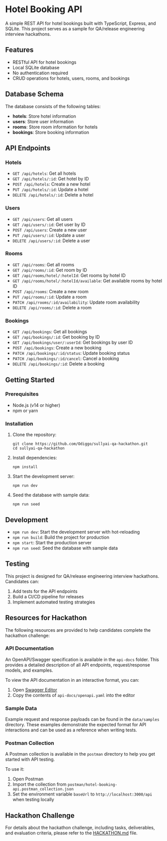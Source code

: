 # Hotel Booking API

A simple REST API for hotel bookings built with TypeScript, Express, and SQLite. This project serves as a sample for QA/release engineering interview hackathons.

## Features

- RESTful API for hotel bookings
- Local SQLite database
- No authentication required
- CRUD operations for hotels, users, rooms, and bookings

## Database Schema

The database consists of the following tables:

- **hotels**: Store hotel information
- **users**: Store user information
- **rooms**: Store room information for hotels
- **bookings**: Store booking information

## API Endpoints

### Hotels

- `GET /api/hotels`: Get all hotels
- `GET /api/hotels/:id`: Get hotel by ID
- `POST /api/hotels`: Create a new hotel
- `PUT /api/hotels/:id`: Update a hotel
- `DELETE /api/hotels/:id`: Delete a hotel

### Users

- `GET /api/users`: Get all users
- `GET /api/users/:id`: Get user by ID
- `POST /api/users`: Create a new user
- `PUT /api/users/:id`: Update a user
- `DELETE /api/users/:id`: Delete a user

### Rooms

- `GET /api/rooms`: Get all rooms
- `GET /api/rooms/:id`: Get room by ID
- `GET /api/rooms/hotel/:hotelId`: Get rooms by hotel ID
- `GET /api/rooms/hotel/:hotelId/available`: Get available rooms by hotel ID
- `POST /api/rooms`: Create a new room
- `PUT /api/rooms/:id`: Update a room
- `PATCH /api/rooms/:id/availability`: Update room availability
- `DELETE /api/rooms/:id`: Delete a room

### Bookings

- `GET /api/bookings`: Get all bookings
- `GET /api/bookings/:id`: Get booking by ID
- `GET /api/bookings/user/:userId`: Get bookings by user ID
- `POST /api/bookings`: Create a new booking
- `PATCH /api/bookings/:id/status`: Update booking status
- `PATCH /api/bookings/:id/cancel`: Cancel a booking
- `DELETE /api/bookings/:id`: Delete a booking

## Getting Started

### Prerequisites

- Node.js (v14 or higher)
- npm or yarn

### Installation

1. Clone the repository:
   ```
   git clone https://github.com/Odiggo/sullyai-qa-hackathon.git
   cd sullyai-qa-hackathon
   ```

2. Install dependencies:
   ```
   npm install
   ```

3. Start the development server:
   ```
   npm run dev
   ```

4. Seed the database with sample data:
   ```
   npm run seed
   ```

## Development

- `npm run dev`: Start the development server with hot-reloading
- `npm run build`: Build the project for production
- `npm start`: Start the production server
- `npm run seed`: Seed the database with sample data

## Testing

This project is designed for QA/release engineering interview hackathons. Candidates can:

1. Add tests for the API endpoints
2. Build a CI/CD pipeline for releases
3. Implement automated testing strategies

## Resources for Hackathon

The following resources are provided to help candidates complete the hackathon challenge:

### API Documentation

An OpenAPI/Swagger specification is available in the `api-docs` folder. This provides a detailed description of all API endpoints, request/response models, and examples.

To view the API documentation in an interactive format, you can:
1. Open [Swagger Editor](https://editor.swagger.io/)
2. Copy the contents of `api-docs/openapi.yaml` into the editor

### Sample Data

Example request and response payloads can be found in the `data/samples` directory. These examples demonstrate the expected format for API interactions and can be used as a reference when writing tests.

### Postman Collection

A Postman collection is available in the `postman` directory to help you get started with API testing. 

To use it:
1. Open Postman
2. Import the collection from `postman/hotel-booking-api.postman_collection.json`
3. Set the environment variable `baseUrl` to `http://localhost:3000/api` when testing locally

## Hackathon Challenge

For details about the hackathon challenge, including tasks, deliverables, and evaluation criteria, please refer to the [HACKATHON.md](./HACKATHON.md) file.
